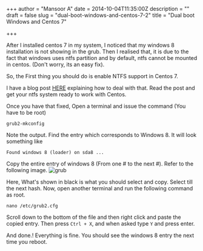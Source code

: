 +++
author = "Mansoor A"
date = 2014-10-04T11:35:00Z
description = ""
draft = false
slug = "dual-boot-windows-and-centos-7-2"
title = "Dual boot Windows and Centos 7"

+++


After I installed centos 7 in my system, I noticed that my windows 8 installation is not showing in the grub. Then I realised that, it is due to the fact that windows uses ntfs partition and by default, ntfs cannot be mounted in centos. (Don't worry, its an easy fix).

So, the First thing you should do is enable NTFS support in Centos 7.
 
I have  a blog post </b><a href="https://esc.sh/blog/cannot-mount-ntfs-in-centos-7-how-to/" target="_blank">HERE</a> explaining how to deal with that. Read the post and get your ntfs system ready to work with Centos.
  
Once you have that fixed, Open a terminal and issue the command (You have to be root)  
```shell        
grub2-mkconfig
```
Note the output. Find the entry which corresponds to Windows 8. It will look something like
```shell  
Found windows 8 (loader) on sda8 ...
```
Copy the entire entry of windows 8 (From one # to the next #). Refer to the following image.
![grub]( https://cdn.esc.sh/jekyll/posts/2014/centos/grub_centos.png )
 
Here, What's shown in black is what you should select and copy. Select till the next hash.
Now, open another terminal and run the following command as root.
```shell        
nano /etc/grub2.cfg
```
Scroll down to the bottom of the file and then right click and paste the copied entry. Then press `Ctrl + X`, and when asked type `Y` and press enter. 
  
And done.! Everything is fine. You should see the windows 8 entry the next time you reboot.

